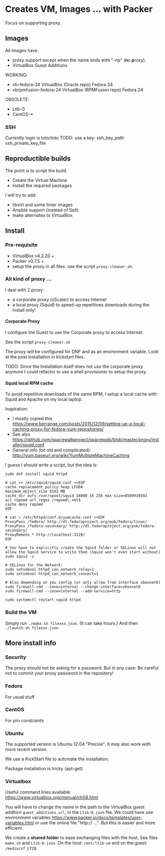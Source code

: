 # Creates VM, Images ... with Packer 

Focus on supporting proxy.

## Images

All images have: 
- proxy support except when the name ends with "-np" (**n**o **p**roxy).
- VirtualBox Guest Additions

WORKING:
- vb-fedora-24 VirtualBox (Oracle repo)  Fedora 24 
- vbrpmfusion-fedora-24 VirtualBox (RPMFusion repo)  Fedora 24 


OBSOLETE:
- Ltib-0
- CentOS-\*

### SSH

Currently login is toto/toto 
TODO: use a key: ssh_key_path ssh_private_key_file

## Reproductible builds

The point is to script the build.
- Create the Virtual Machine
- Install the required packages

I will try to add:
- libvirt and some tinier images
- Ansible support (instead of Salt)
- make alternates to VirtualBox



## Install
### Pre-requisite
 
- VirtualBox v4.3.20 +
- Packer v0.7.5 +
- setup the proxy in all files: use the script `proxy-cleaner.sh`.
 
### All kind of proxy ...

I deal with 2 proxy:
- a corporate proxy (zScaler) to access Internet
- a local proxy (Squid) to speed-up repetitives downloads during the install only!

#### Corporate Proxy

I configure the Guest to use the Corporate proxy to access Internet.

See the script `proxy-cleaner.sh`

The proxy will be configured for DNF and as an environment variable. Look at the post installation in kickstart files.

TODO: Since the Installation itself does not use the corporate proxy anymore I could refactor to use a shell provisioner to setup the proxy.

#### Squid local RPM cache

To avoid repetitive downloads of the same RPM, I setup a local cache with Squid and Apache on my local laptop.

Inspiration:
- I mostly copied this https://www.berrange.com/posts/2015/12/09/setting-up-a-local-caching-proxy-for-fedora-yum-repositories/
- See also https://github.com/spacewalkproject/spacewalk/blob/master/proxy/installer/squid.conf
- General info (bit old and complicated): http://yum.baseurl.org/wiki/YumMultipleMachineCaching

I guess I should write a script, but the idea is:
```
sudo dnf install squid httpd

# cat >> /etc/squid/squid.conf <<EOF
cache_replacement_policy heap LFUDA
maximum_object_size 8192 MB
cache_dir aufs /var/spool/squid 16000 16 256 max-size=8589934592
acl repomd url_regex /repomd\.xml$
cache deny repomd
EOF

# cat > /etc/httpd/conf.d/yumcache.conf <<EOF
ProxyPass /fedora/ http://dl.fedoraproject.org/pub/fedora/linux/
ProxyPass /fedora-secondary/ http://dl.fedoraproject.org/pub/fedora-secondary/
ProxyRemote * http://localhost:3128/
EOF

# You have to explicitly create the Squid folder or SELinux will not allow the Squid service to write them (Squid won't even start without)
sudo squid -z

# SELinux for the Network:
sudo setsebool httpd_can_network_relay=1
sudo setsebool httpd_can_network_connect=1

# Also depending on you config (or only allow from interface vboxnet0)
sudo firewall-cmd --zone=internal --change-interface=vboxnet0
sudo firewall-cmd --zone=internal --add-service=http

sudo systemctl restart squid httpd
```

### Build the VM
 
Simply run `./make.sh filexxx.json`. (It can take hours.)
And then `./launch.sh filexxx.json`

## More install info
 
### Security
 
The proxy should not be asking for a password.  But in any case: Be careful not to commit your proxy password in the repository!


### Fedora

For usual stuff

### CentOS

For pro constraints

### Ubuntu

The supported version is Ubuntu 12.04 "Precise".  It *may* also work with more recent version.

We use a KickStart file to automate the installation.

Package installation is tricky (apt-get)

### Virtualbox

Useful command lines available: https://www.virtualbox.org/manual/ch08.html

You will have to change the name in the path to the VirtualBox guest addition `guest_additions_url`, in the `Ltib-0.json` file.
We could have use environment variables https://www.packer.io/docs/templates/user-variables.html or use the online file "http:// ...". But this is easier and more efficient.

We create a **shared folder** to ease exchanging files with the host. See files `make.sh` and `Ltib-0.json`.
On the host: `/mnt/ltib-vm` and on the guest: `/media/sf_LTIB`.


